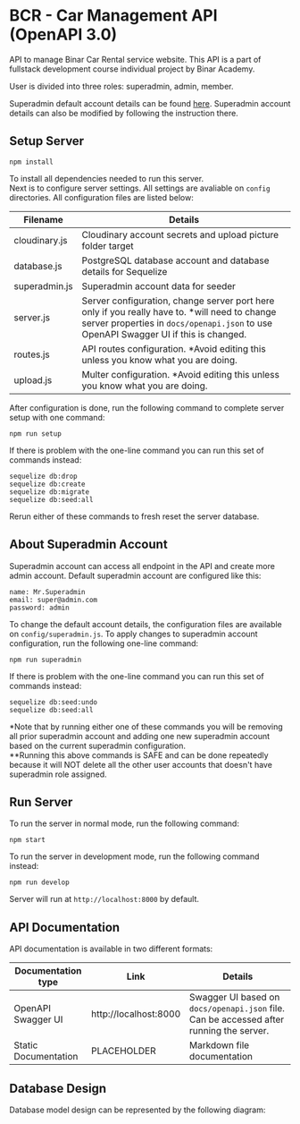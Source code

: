 # BCR - Car Management API (OpenAPI 3.0)

API to manage Binar Car Rental service website. This API is a part of fullstack development course individual project by Binar Academy.  
  
User is divided into three roles: superadmin, admin, member.  

Superadmin default account details can be found [here](). Superadmin account details can also be modified by following the instruction there.

## Setup Server

    npm install

To install all dependencies needed to run this server.  
Next is to configure server settings. All settings are avaliable on `config` directories. All configuration files are listed below:

| Filename | Details |
|--|--|
| cloudinary.js | Cloudinary account secrets and upload picture folder target |
| database.js | PostgreSQL database account and database details for Sequelize |
| superadmin.js | Superadmin account data for seeder |
| server.js | Server configuration, change server port here only if you really have to. *will need to change server properties in `docs/openapi.json` to use OpenAPI Swagger UI if this is changed. |
| routes.js  | API routes configuration. *Avoid editing this unless you know what you are doing. |
| upload.js | Multer configuration. *Avoid editing this unless you know what you are doing. |

After configuration is done, run the following command to complete server setup with one command:

    npm run setup

If there is problem with the one-line command you can run this set of commands instead:

    sequelize db:drop
    sequelize db:create
    sequelize db:migrate
    sequelize db:seed:all

Rerun either of these commands to fresh reset the server database.

## About Superadmin Account

Superadmin account can access all endpoint in the API and create more admin account. Default superadmin account are configured like this:

    name: Mr.Superadmin
    email: super@admin.com
    password: admin

To change the default account details, the configuration files are available on `config/superadmin.js`. To apply changes to superadmin account configuration, run the following one-line command:

    npm run superadmin

If there is problem with the one-line command you can run this set of commands instead:
    
    sequelize db:seed:undo
    sequelize db:seed:all

*Note that by running either one of these commands you will be removing all prior superadmin account and adding one new superadmin account based on the current superadmin configuration.  
**Running this above commands is SAFE and can be done repeatedly because it will NOT delete all the other user accounts that doesn't have superadmin role assigned.

## Run Server

To run the server in normal mode, run the following command:

    npm start

To run the server in development mode, run the following command instead:

    npm run develop

Server will run at `http://localhost:8000` by default.

## API Documentation

API documentation is available in two different formats:

| Documentation type | Link | Details |
|--|--|--|
| OpenAPI Swagger UI | http://localhost:8000 | Swagger UI based on `docs/openapi.json` file. Can be accessed after running the server. |
| Static Documentation | PLACEHOLDER | Markdown file documentation |

## Database Design

Database model design can be represented by the following diagram:


